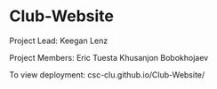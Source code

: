 # Club-Website

Project Lead:
Keegan Lenz

Project Members:
Eric Tuesta
Khusanjon Bobokhojaev


To view deployment: csc-clu.github.io/Club-Website/


